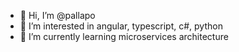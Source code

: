 - 👋 Hi, I’m @pallapo
- 👀 I’m interested in angular, typescript, c#, python
- 🌱 I’m currently learning microservices architecture
